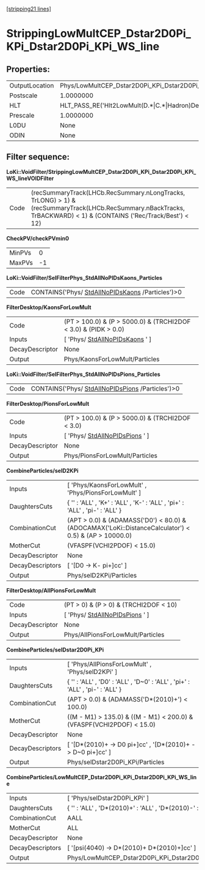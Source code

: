 [[stripping21 lines]](./stripping21-index)

# StrippingLowMultCEP_Dstar2D0Pi_KPi_Dstar2D0Pi_KPi_WS_line

## Properties:

|                |                                                                 |
|----------------|-----------------------------------------------------------------|
| OutputLocation | Phys/LowMultCEP_Dstar2D0Pi_KPi_Dstar2D0Pi_KPi_WS_line/Particles |
| Postscale      | 1.0000000                                                       |
| HLT            | HLT_PASS_RE('Hlt2LowMult(D.\*\|C.\*\|Hadron)Decision')          |
| Prescale       | 1.0000000                                                       |
| L0DU           | None                                                            |
| ODIN           | None                                                            |

## Filter sequence:

**LoKi::VoidFilter/StrippingLowMultCEP_Dstar2D0Pi_KPi_Dstar2D0Pi_KPi_WS_lineVOIDFilter**

|      |                                                                                                                                                                     |
|------|---------------------------------------------------------------------------------------------------------------------------------------------------------------------|
| Code | (recSummaryTrack(LHCb.RecSummary.nLongTracks, TrLONG) \> 1) & (recSummaryTrack(LHCb.RecSummary.nBackTracks, TrBACKWARD) \< 1) & (CONTAINS ('Rec/Track/Best') \< 12) |

**CheckPV/checkPVmin0**

|        |     |
|--------|-----|
| MinPVs | 0   |
| MaxPVs | -1  |

**LoKi::VoidFilter/SelFilterPhys_StdAllNoPIDsKaons_Particles**

|      |                                                                                      |
|------|--------------------------------------------------------------------------------------|
| Code | CONTAINS('Phys/ [StdAllNoPIDsKaons](./stripping21-stdallnopidskaons) /Particles')\>0 |

**FilterDesktop/KaonsForLowMult**

|                 |                                                                     |
|-----------------|---------------------------------------------------------------------|
| Code            | (PT \> 100.0) & (P \> 5000.0) & (TRCHI2DOF \< 3.0) & (PIDK \> 0.0)  |
| Inputs          | [ 'Phys/ [StdAllNoPIDsKaons](./stripping21-stdallnopidskaons) ' ] |
| DecayDescriptor | None                                                                |
| Output          | Phys/KaonsForLowMult/Particles                                      |

**LoKi::VoidFilter/SelFilterPhys_StdAllNoPIDsPions_Particles**

|      |                                                                                      |
|------|--------------------------------------------------------------------------------------|
| Code | CONTAINS('Phys/ [StdAllNoPIDsPions](./stripping21-stdallnopidspions) /Particles')\>0 |

**FilterDesktop/PionsForLowMult**

|                 |                                                                     |
|-----------------|---------------------------------------------------------------------|
| Code            | (PT \> 100.0) & (P \> 5000.0) & (TRCHI2DOF \< 3.0)                  |
| Inputs          | [ 'Phys/ [StdAllNoPIDsPions](./stripping21-stdallnopidspions) ' ] |
| DecayDescriptor | None                                                                |
| Output          | Phys/PionsForLowMult/Particles                                      |

**CombineParticles/selD2KPi**

|                  |                                                                                                          |
|------------------|----------------------------------------------------------------------------------------------------------|
| Inputs           | [ 'Phys/KaonsForLowMult' , 'Phys/PionsForLowMult' ]                                                    |
| DaughtersCuts    | { '' : 'ALL' , 'K+' : 'ALL' , 'K-' : 'ALL' , 'pi+' : 'ALL' , 'pi-' : 'ALL' }                             |
| CombinationCut   | (APT \> 0.0) & (ADAMASS('D0') \< 80.0) & (ADOCAMAX('LoKi::DistanceCalculator') \< 0.5) & (AP \> 10000.0) |
| MotherCut        | (VFASPF(VCHI2PDOF) \< 15.0)                                                                              |
| DecayDescriptor  | None                                                                                                     |
| DecayDescriptors | [ '[D0 -\> K- pi+]cc' ]                                                                              |
| Output           | Phys/selD2KPi/Particles                                                                                  |

**FilterDesktop/AllPionsForLowMult**

|                 |                                                                     |
|-----------------|---------------------------------------------------------------------|
| Code            | (PT \> 0) & (P \> 0) & (TRCHI2DOF \< 10)                            |
| Inputs          | [ 'Phys/ [StdAllNoPIDsPions](./stripping21-stdallnopidspions) ' ] |
| DecayDescriptor | None                                                                |
| Output          | Phys/AllPionsForLowMult/Particles                                   |

**CombineParticles/selDstar2D0Pi_KPi**

|                  |                                                                                |
|------------------|--------------------------------------------------------------------------------|
| Inputs           | [ 'Phys/AllPionsForLowMult' , 'Phys/selD2KPi' ]                              |
| DaughtersCuts    | { '' : 'ALL' , 'D0' : 'ALL' , 'D\~0' : 'ALL' , 'pi+' : 'ALL' , 'pi-' : 'ALL' } |
| CombinationCut   | (APT \> 0.0) & (ADAMASS('D\*(2010)+') \< 100.0)                                |
| MotherCut        | ((M - M1) \> 135.0) & ((M - M1) \< 200.0) & (VFASPF(VCHI2PDOF) \< 15.0)        |
| DecayDescriptor  | None                                                                           |
| DecayDescriptors | [ '[D\*(2010)+ -\> D0 pi+]cc' , '[D\*(2010)+ -\> D\~0 pi+]cc' ]          |
| Output           | Phys/selDstar2D0Pi_KPi/Particles                                               |

**CombineParticles/LowMultCEP_Dstar2D0Pi_KPi_Dstar2D0Pi_KPi_WS_line**

|                  |                                                                 |
|------------------|-----------------------------------------------------------------|
| Inputs           | [ 'Phys/selDstar2D0Pi_KPi' ]                                  |
| DaughtersCuts    | { '' : 'ALL' , 'D\*(2010)+' : 'ALL' , 'D\*(2010)-' : 'ALL' }    |
| CombinationCut   | AALL                                                            |
| MotherCut        | ALL                                                             |
| DecayDescriptor  | None                                                            |
| DecayDescriptors | [ '[psi(4040) -\> D\*(2010)+ D\*(2010)+]cc' ]               |
| Output           | Phys/LowMultCEP_Dstar2D0Pi_KPi_Dstar2D0Pi_KPi_WS_line/Particles |
